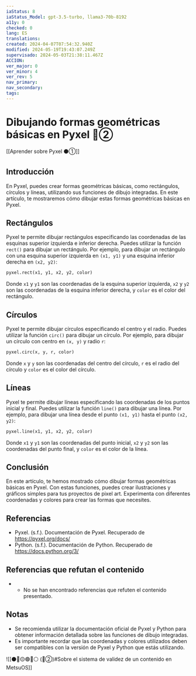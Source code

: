 ```yaml
---
iaStatus: 8
iaStatus_Model: gpt-3.5-turbo, llama3-70b-8192
a11y: 0
checked: 0
lang: ES
translations: 
created: 2024-04-07T07:54:32.940Z
modified: 2024-05-19T19:43:07.249Z
supervisado: 2024-05-03T21:38:11.467Z
ACCION: 
ver_major: 0
ver_minor: 4
ver_rev: 5
nav_primary: 
nav_secondary: 
tags:
---
```

# Dibujando formas geométricas básicas en Pyxel 🔴②

[[Aprender sobre Pyxel  ⚫①]]

## Introducción

En Pyxel, puedes crear formas geométricas básicas, como rectángulos, círculos y líneas, utilizando sus funciones de dibujo integradas. En este artículo, te mostraremos cómo dibujar estas formas geométricas básicas en Pyxel.

## Rectángulos

Pyxel te permite dibujar rectángulos especificando las coordenadas de las esquinas superior izquierda e inferior derecha. Puedes utilizar la función `rect()` para dibujar un rectángulo. Por ejemplo, para dibujar un rectángulo con una esquina superior izquierda en `(x1, y1)` y una esquina inferior derecha en `(x2, y2)`:

```python
pyxel.rect(x1, y1, x2, y2, color)
```

Donde `x1` y `y1` son las coordenadas de la esquina superior izquierda, `x2` y `y2` son las coordenadas de la esquina inferior derecha, y `color` es el color del rectángulo.

## Círculos

Pyxel te permite dibujar círculos especificando el centro y el radio. Puedes utilizar la función `circ()` para dibujar un círculo. Por ejemplo, para dibujar un círculo con centro en `(x, y)` y radio `r`:

```python
pyxel.circ(x, y, r, color)
```

Donde `x` y `y` son las coordenadas del centro del círculo, `r` es el radio del círculo y `color` es el color del círculo.

## Líneas


Pyxel te permite dibujar líneas especificando las coordenadas de los puntos inicial y final. Puedes utilizar la función `line()` para dibujar una línea. Por ejemplo, para dibujar una línea desde el punto `(x1, y1)` hasta el punto `(x2, y2)`:

```python
pyxel.line(x1, y1, x2, y2, color)
```

Donde `x1` y `y1` son las coordenadas del punto inicial, `x2` y `y2` son las coordenadas del punto final, y `color` es el color de la línea.

## Conclusión

En este artículo, te hemos mostrado cómo dibujar formas geométricas básicas en Pyxel. Con estas funciones, puedes crear ilustraciones y gráficos simples para tus proyectos de pixel art. Experimenta con diferentes coordenadas y colores para crear las formas que necesites.

Referencias
----------

* Pyxel. (s.f.). Documentación de Pyxel. Recuperado de <https://pyxel.org/docs/>
* Python. (s.f.). Documentación de Python. Recuperado de <https://docs.python.org/3/>

## Referencias que refutan el contenido

- * No se han encontrado referencias que refuten el contenido presentado.

## Notas

- Se recomienda utilizar la documentación oficial de Pyxel y Python para obtener información detallada sobre las funciones de dibujo integradas.
- Es importante recordar que las coordenadas y colores utilizados deben ser compatibles con la versión de Pyxel y Python que estás utilizando.


![[⚫🔴🟡🟢🔵⚪ (🔴②)#Sobre el sistema de validez de un contenido en MetsuOS]]